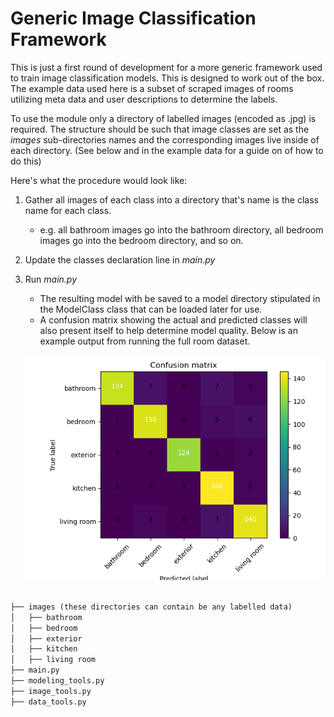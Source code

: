 # Generic Image Classification Framework
This is just a first round of development for a more generic framework used to train image classification models. This is designed to work out of the box. The example data used here is a subset of scraped images of rooms utilizing meta data and user descriptions to determine the labels. 

To use the module only a directory of labelled images (encoded as .jpg) is required. The structure should be such that image classes are set as the *images* sub-directories names and the corresponding images live inside of each directory. (See below and in the example data for a guide on of how to do this) 

Here's what the procedure would look like:
1. Gather all images of each class into a directory that's name is the class name for each class. 
	* e.g. all bathroom images go into the bathroom directory, all bedroom images go into the bedroom directory, and so on.
2. Update the classes declaration line in *main.py* 
3. Run *main.py* 
	* The resulting model with be saved to a model directory stipulated in the ModelClass class that can be loaded later for use.
	* A confusion matrix showing the actual and predicted classes will also present itself to help determine model quality. Below is an example output from running the full room dataset.



	![alt text](https://github.com/jonathonrambo/generic-image-classification-framework/blob/f91b0959ea144cb6debef0872ecf859078eff5ed/confusion.png?raw=true)



```markdown

├── images (these directories can contain be any labelled data)
│   ├── bathroom
│   ├── bedroom
│   ├── exterior
│   ├── kitchen
│   ├── living room
├── main.py
├── modeling_tools.py
├── image_tools.py
├── data_tools.py

```
